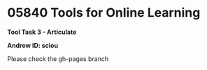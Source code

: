 # 05840 Tools for Online Learning
**Tool Task 3 - Articulate**

**Andrew ID: sciou**

Please check the gh-pages branch
